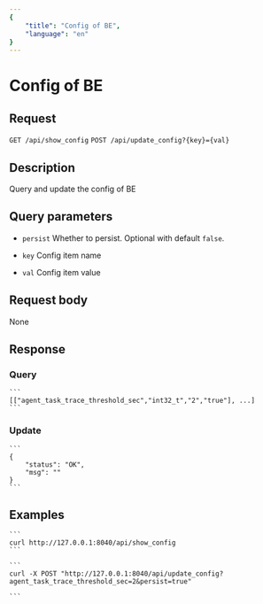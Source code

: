 ```yaml
---
{
    "title": "Config of BE",
    "language": "en"
}
---
```


<!-- 
Licensed to the Apache Software Foundation (ASF) under one
or more contributor license agreements.  See the NOTICE file
distributed with this work for additional information
regarding copyright ownership.  The ASF licenses this file
to you under the Apache License, Version 2.0 (the
"License"); you may not use this file except in compliance
with the License.  You may obtain a copy of the License at

  http://www.apache.org/licenses/LICENSE-2.0

Unless required by applicable law or agreed to in writing,
software distributed under the License is distributed on an
"AS IS" BASIS, WITHOUT WARRANTIES OR CONDITIONS OF ANY
KIND, either express or implied.  See the License for the
specific language governing permissions and limitations
under the License.
-->

# Config of BE

## Request

`GET /api/show_config`
`POST /api/update_config?{key}={val}`

## Description

Query and update the config of BE

## Query parameters

* `persist`
    Whether to persist. Optional with default `false`.

* `key`
    Config item name

* `val`
    Config item value        

## Request body

None

## Response

### Query

    ```
    [["agent_task_trace_threshold_sec","int32_t","2","true"], ...]
    ```

### Update
    ```
    {
        "status": "OK",
        "msg": ""
    }
    ```

## Examples


    ```
    curl http://127.0.0.1:8040/api/show_config
    ```
    
    ```
    curl -X POST "http://127.0.0.1:8040/api/update_config?agent_task_trace_threshold_sec=2&persist=true"
    
    ```

